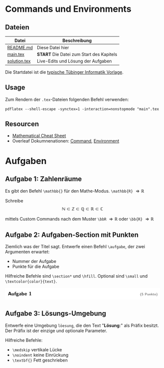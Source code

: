 # Commands und Environments

## Dateien

| Datei                        | Beschreibung                               |
|------------------------------|--------------------------------------------|
| [README.md](README.md)       | Diese Datei hier                           |
| [main.tex](main.tex)         | **START** Die Datei zum Start des Kapitels |
| [solution.tex](solution.tex) | Live-Edits und Lösung der Aufgaben         |

Die Startdatei ist die [typische Tübinger Informatik Vorlage][Vorlage].


## Usage

Zum Rendern der `.tex`-Dateien folgenden Befehl verwenden:

```
pdflatex --shell-escape -synctex=1 -interaction=nonstopmode "main".tex
```


## Resourcen

- [Mathematical Cheat Sheet][heinkenCheat]
- Overleaf Dokumnenationen: [Command][Command], [Environment][Environment]


# Aufgaben

## Aufgabe 1: Zahlenräume

Es gibt den Befehl `\mathbb{}` für den Mathe-Modus.
`\mathbb{R}` $\Rightarrow \mathbb{R}$

Schreibe
$$ \mathbb{N}\subset\mathbb{Z}\subset\mathbb{Q}\subset\mathbb{R}\subset\mathbb{C} $$

mittels Custom Commands nach dem Muster
`\bbR` $\Rightarrow \mathbb{R}$ oder `\bb{R}` $\Rightarrow \mathbb{R}$


## Aufgabe 2: Aufgaben-Section mit Punkten

Ziemlich was der Titel sagt. Entwerfe einen Befehl `\aufgabe`, der zwei Argumenten
erwartet:

- Nummer der Aufgabe
- Punkte für die Aufgabe

Hilfreiche Befehle sind `\section*` und `\hfill`.
Optional sind `\small` und `\textcolor{color}{text}`.

![So solls aussehen](../../pictures/aufgabe_2.png)


## Aufgabe 3: Lösungs-Umgebung

Entwerfe eine Umgebung `löesung`, die den Text "**Lösung**:" als Präfix besitzt.
Der Präfix ist der einzige und optionale Parameter.

Hilfreiche Befehle:

- `\medskip` vertikale Lücke
- `\noindent` keine Einrückung
- `\textbf{}` Fett geschrieben





[Command]: https://www.overleaf.com/learn/latex/Commands
[Environment]: https://www.overleaf.com/learn/latex/Environments
[heinkenCheat]: https://www.caam.rice.edu/~heinken/latex/symbols.pdf
[Vorlage]: https://www.overleaf.com/latex/templates/template-for-theoretische-informatik-uni-tubingen/xwsycshfkjtf
